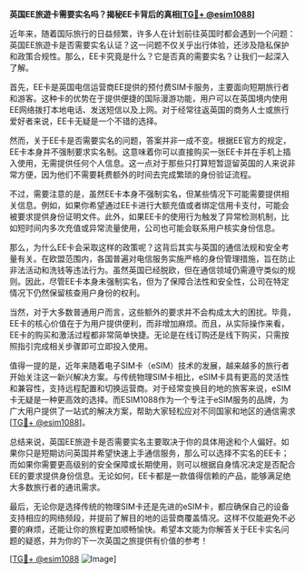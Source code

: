 **英国EE旅遊卡需要实名吗？揭秘EE卡背后的真相[[TG💪+ @esim1088](https://t.me/s/esim1088)]**

近年来，随着国际旅行的日益频繁，许多人在计划前往英国时都会遇到一个问题：英国EE旅遊卡是否需要实名认证？这一问题不仅关乎出行体验，还涉及隐私保护和政策合规性。那么，EE卡究竟是什么？它是否真的需要实名？让我们一起深入了解。

首先，EE卡是英国电信运营商EE提供的预付费SIM卡服务，主要面向短期旅行者和游客。这种卡的优势在于提供便捷的国际漫游功能，用户可以在英国境内使用EE网络拨打本地电话、发送短信以及上网。对于经常往返英国的商务人士或旅行爱好者来说，EE卡无疑是一个不错的选择。

然而，关于EE卡是否需要实名的问题，答案并非一成不变。根据EE官方的规定，EE卡本身并不强制要求实名制。这意味着你可以直接购买一张EE卡并在手机上插入使用，无需提供任何个人信息。这一点对于那些只打算短暂逗留英国的人来说非常方便，因为他们不需要耗费额外的时间去完成繁琐的身份验证流程。

不过，需要注意的是，虽然EE卡本身不强制实名，但某些情况下可能需要提供相关信息。例如，如果你希望通过EE卡进行大额充值或者绑定信用卡支付，可能会被要求提供身份证明文件。此外，如果EE卡的使用行为触发了异常检测机制，比如短时间内多次充值或异常流量使用，公司也可能会联系用户核实身份信息。

那么，为什么EE卡会采取这样的政策呢？这背后其实与英国的通信法规和安全考量有关。在欧盟范围内，各国普遍对电信服务实施严格的身份管理措施，旨在防止非法活动和洗钱等违法行为。虽然英国已经脱欧，但在通信领域仍需遵守类似的规则。因此，尽管EE卡本身未强制实名，但为了保障合法性和安全性，公司在特定情况下仍然保留核查用户身份的权利。

当然，对于大多数普通用户而言，这些额外的要求并不会构成太大的困扰。毕竟，EE卡的核心价值在于为用户提供便利，而非增加麻烦。而且，从实际操作来看，EE卡的购买和激活过程都非常简单快捷。无论是在线订购还是线下购买，只需按照指引完成相关步骤即可立即投入使用。

值得一提的是，近年来随着电子SIM卡（eSIM）技术的发展，越来越多的旅行者开始关注这一新兴解决方案。与传统物理SIM卡相比，eSIM卡具有更高的灵活性和兼容性，支持远程配置和切换运营商。对于经常变换目的地的旅客来说，eSIM卡无疑是一种更高效的选择。而ESIM1088作为一个专注于eSIM服务的品牌，为广大用户提供了一站式的解决方案，帮助大家轻松应对不同国家和地区的通信需求[[TG💪+ @esim1088](https://t.me/s/esim1088)]。

总结来说，英国EE旅遊卡是否需要实名主要取决于你的具体用途和个人偏好。如果你只是短期访问英国并希望快速上手通信服务，那么可以选择不实名的EE卡；而如果你需要更高级别的安全保障或长期使用，则可以根据自身情况决定是否配合EE的要求提供身份信息。无论如何，EE卡都是一款值得信赖的产品，能够满足绝大多数旅行者的通讯需求。

最后，无论你是选择传统的物理SIM卡还是先进的eSIM卡，都应确保自己的设备支持相应的网络频段，并提前了解目的地的运营商覆盖情况。这样不仅能避免不必要的麻烦，还能让你的旅程更加顺畅愉快。希望本文能为你解答关于EE卡实名问题的疑惑，并为你的下一次英国之旅提供有价值的参考！

[[TG💪+ @esim1088](https://t.me/s/esim1088) ![Image](https://i.postimg.cc/4NQfJmqS/Snipaste-2025-05-13-00-14-12.png)]